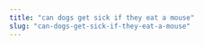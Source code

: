 ```yaml
---
title: "can dogs get sick if they eat a mouse"
slug: "can-dogs-get-sick-if-they-eat-a-mouse"
---
```


